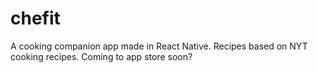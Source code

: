 # chefit
A cooking companion app made in React Native. Recipes based on NYT cooking recipes.
Coming to app store soon?
